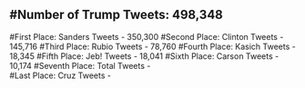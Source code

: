 #Number of Trump Tweets: 498,348
---
#First Place: Sanders Tweets - 350,300
#Second Place: Clinton Tweets - 145,716
#Third Place: Rubio Tweets - 78,760
#Fourth Place: Kasich Tweets - 18,345
#Fifth Place: Jeb! Tweets - 18,041
#Sixth Place: Carson Tweets - 10,174
#Seventh Place: Total Tweets -  
#Last Place: Cruz Tweets - 
